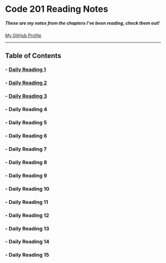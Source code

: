 # **Code 201 Reading Notes**
##### These are my notes from the chapters I've been reading, check them out!
[My GitHub Profile](https://github.com/AtkinsonKyle)
<hr>

## Table of Contents
### - [Daily Reading 1](https://github.com/AtkinsonKyle/reading-notes/blob/master/class-01.md)
### - [Daily Reading 2](https://github.com/AtkinsonKyle/reading-notes/blob/master/class-02.md)
### - [Daily Reading 3](https://github.com/AtkinsonKyle/reading-notes/blob/master/class-03.md)
### - Daily Reading 4
### - Daily Reading 5
### - Daily Reading 6
### - Daily Reading 7
### - Daily Reading 8
### - Daily Reading 9
### - Daily Reading 10
### - Daily Reading 11
### - Daily Reading 12
### - Daily Reading 13
### - Daily Reading 14
### - Daily Reading 15
